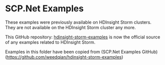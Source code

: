 # SCP.Net Examples
These examples were previously available on HDInsight Storm clusters. They are not available on the HDInsight Storm cluster any more.

This GitHub repository: [hdinsight-storm-examples](https://github.com/hdinsight/hdinsight-storm-examples) is now the official source of any examples related to HDInsight Storm.

Examples in this folder have been copied from (SCP.Net Examples GitHub)(https://github.com/weedqian/hdinsight-storm-examples)